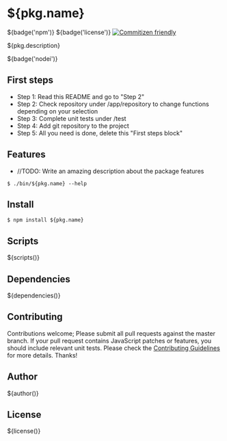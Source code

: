 # ${pkg.name}

${badge('npm')} ${badge('license')} [![Commitizen friendly](https://img.shields.io/badge/commitizen-friendly-brightgreen.svg)](http://commitizen.github.io/cz-cli/)

${pkg.description}

${badge('nodei')}


## First steps

- Step 1: Read this README and go to "Step 2"
- Step 2: Check repository under /app/repository to change functions depending on your selection
- Step 3: Complete unit tests under /test
- Step 4: Add git repository to the project
- Step 5: All you need is done, delete this "First steps block"

## Features

 - //TODO: Write an amazing description about the package features

 `$ ./bin/${pkg.name} --help`


## Install

`$ npm install ${pkg.name}`

## Scripts

${scripts()}

## Dependencies

${dependencies()}


## Contributing

Contributions welcome; Please submit all pull requests against the master branch. If your pull request contains JavaScript patches or features, you should include relevant unit tests. Please check the [Contributing Guidelines](contributing.md) for more details. Thanks!

## Author

${author()}

## License

${license()}
